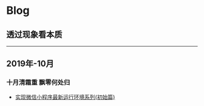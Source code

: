 
# <i class="fas fa-book fa-1x"></i> Blog
## <span style=" color: Dodgerblue;"><i class="fas fa-glasses fa-2x "></i></span>   透过现象看本质
***
## 2019年-10月
### 十月清霜重 飘零何处归
* [实现微信小程序最新运行环境系列(初始篇)](https://github.com/gongmw/blog/issues/5)

